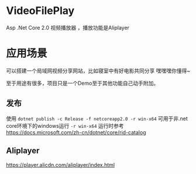 # VideoFilePlay
Asp .Net Core 2.0 视频播放器 ，播放功能是Aliplayer

# 应用场景
可以搭建一个局域网视频分享网站，比如寝室中有好电影共同分享 嘿嘿嘿你懂得~

至于用途有很多，项目只是一个Demo至于其他功能自己动手附加。

## 发布
使用 `dotnet publish -c Release -f netcoreapp2.0 -r win-x64` 可用于非.net core环境下的windows运行
`-r win-x64` 运行时参考 https://docs.microsoft.com/zh-cn/dotnet/core/rid-catalog


## Aliplayer
https://player.alicdn.com/aliplayer/index.html
